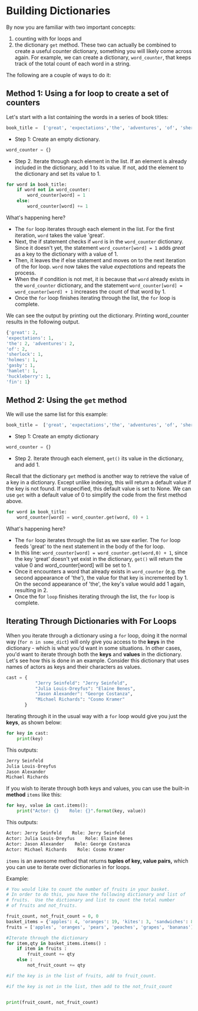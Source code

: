 # Building Dictionaries
By now you are familiar with two important concepts:
1. counting with for loops and
2. the dictionary `get` method.
These two can actually be combined to create a useful counter dictionary, something you will likely come across again. For example, we can create a dictionary, `word_counter`, that keeps track of the total count of each word in a string.

The following are a couple of ways to do it:

## Method 1: Using a for loop to create a set of counters
Let's start with a list containing the words in a series of book titles:

```python
book_title =  ['great', 'expectations','the', 'adventures', 'of', 'sherlock','holmes','the','great','gasby','hamlet','adventures','of','huckleberry','fin']
```

- Step 1: Create an empty dictionary.

```python
word_counter = {}
```

- Step 2. Iterate through each element in the list. If an element is already included in the dictionary, add 1 to its value. If not, add the element to the dictionary and set its value to 1.


```python
for word in book_title:
    if word not in word_counter:
        word_counter[word] = 1
    else:
        word_counter[word] += 1
```

What's happening here?
- The `for` loop iterates through each element in the list. For the first iteration, `word` takes the value 'great'.
- Next, the if statement checks if `word` is in the `word_counter` dictionary.
Since it doesn't yet, the statement `word_counter[word] = 1` adds *great* as a key to the dictionary with a value of 1.
- Then, it leaves the if else statement and moves on to the next iteration of the for loop. `word` now takes the value *expectations* and repeats the process.
- When the if condition is not met, it is because that `word` already exists in the `word_counter` dictionary, and the statement `word_counter[word] = word_counter[word] + 1` increases the count of that word by 1.
- Once the `for` loop finishes iterating through the list, the `for` loop is complete.

We can see the output by printing out the dictionary. Printing word_counter results in the following output.

```python
{'great': 2,
'expectations': 1,
'the': 2, 'adventures': 2,
'of': 2,
'sherlock': 1,
'holmes': 1,
'gasby': 1,
'hamlet': 1,
'huckleberry': 1,
'fin': 1}
```

## Method 2: Using the `get` method

We will use the same list for this example:

```python
book_title =  ['great', 'expectations','the', 'adventures', 'of', 'sherlock','holmes','the','great','gasby','hamlet','adventures','of','huckleberry','fin']
```
- Step 1: Create an empty dictionary

```python
word_counter = {}
```

- Step 2. Iterate through each element, `get()` its value in the dictionary, and add 1.

Recall that the dictionary `get` method is another way to retrieve the value of a key in a dictionary. Except unlike indexing, this will return a default value if the key is not found. If unspecified, this default value is set to None. We can use `get` with a default value of 0 to simplify the code from the first method above.

```python
for word in book_title:
    word_counter[word] = word_counter.get(word, 0) + 1
```

What's happening here?
- The `for` loop iterates through the list as we saw earlier. The `for` loop feeds 'great' to the next statement in the body of the for loop.
- In this line: `word_counter[word] = word_counter.get(word,0) + 1`, since the key 'great' doesn't yet exist in the dictionary, `get()` will return the value 0 and word_counter[word] will be set to 1.
- Once it encounters a word that already exists in `word_counter` (e.g. the second appearance of 'the'), the value for that key is incremented by 1. On the second appearance of 'the', the key's value would add 1 again, resulting in 2.
- Once the for `loop` finishes iterating through the list, the `for` loop is complete.

## Iterating Through Dictionaries with For Loops

When you iterate through a dictionary using a `for` loop, doing it the normal way (`for n in some_dict`) will only give you access to the **keys** in the dictionary - which is what you'd want in some situations. In other cases, you'd want to iterate through both the **keys** and **values** in the dictionary. Let's see how this is done in an example. Consider this dictionary that uses names of actors as keys and their characters as values.

```python
cast = {
           "Jerry Seinfeld": "Jerry Seinfeld",
           "Julia Louis-Dreyfus": "Elaine Benes",
           "Jason Alexander": "George Costanza",
           "Michael Richards": "Cosmo Kramer"
       }
```

Iterating through it in the usual way with a `for` loop would give you just the **keys**, as shown below:

```python
for key in cast:
    print(key)
```

This outputs:

```python
Jerry Seinfeld
Julia Louis-Dreyfus
Jason Alexander
Michael Richards
```

If you wish to iterate through both keys and values, you can use the built-in **method** `items` like this:

```python
for key, value in cast.items():
    print("Actor: {}    Role: {}".format(key, value))
```

This outputs:

```python
Actor: Jerry Seinfeld    Role: Jerry Seinfeld
Actor: Julia Louis-Dreyfus    Role: Elaine Benes
Actor: Jason Alexander    Role: George Costanza
Actor: Michael Richards    Role: Cosmo Kramer
```
`items` is an awesome method that returns **tuples of key, value pairs,** which you can use to iterate over dictionaries in for loops.

Example:

```python
# You would like to count the number of fruits in your basket.
# In order to do this, you have the following dictionary and list of
# fruits.  Use the dictionary and list to count the total number
# of fruits and not_fruits.

fruit_count, not_fruit_count = 0, 0
basket_items = {'apples': 4, 'oranges': 19, 'kites': 3, 'sandwiches': 8}
fruits = ['apples', 'oranges', 'pears', 'peaches', 'grapes', 'bananas']

#Iterate through the dictionary
for item,qty in basket_items.items() :
    if item in fruits :
        fruit_count += qty
    else :
        not_fruit_count += qty

#if the key is in the list of fruits, add to fruit_count.

#if the key is not in the list, then add to the not_fruit_count


print(fruit_count, not_fruit_count)
```
